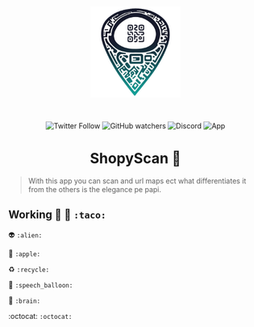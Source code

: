 <p align="center">
    <img width="180" src="./assets/img/z33.png" alt="Vite logo">
  </a>
</p>
<br/>
<p align="center">
<img alt="Twitter Follow" src="https://img.shields.io/twitter/follow/bastndev?color=blue&label=%40bastndev&logo=twitter&style=plastic">
  <img alt="GitHub watchers" src="https://img.shields.io/github/watchers/bastndev/ShopyScan?style=social">
   <img alt="Discord" src="https://img.shields.io/discord/1109303962168999968?color=blue&label=Discord&logo=discord">
   <img alt="App" src="   https://img.shields.io/badge/APP-v7.0.0-blue">


   
</p>

<h1 align="center"> ShopyScan 🎯</h1>


> With this app you can scan and url maps ect what differentiates it from the others is the elegance pe papi.

## Working :taco: 👷 ``:taco:``

:alien: ``:alien:``

:apple: ``:apple:``

:recycle: ``:recycle:``

:speech_balloon: ``:speech_balloon:``

:brain: ``:brain: ``

:octocat:  ``:octocat: ``

<!-- add to Tag --> 